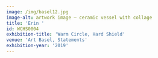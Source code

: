 ```yaml
---
image: /img/basel12.jpg
image-alt: artwork image – ceramic vessel with collage
title: 'Erin '
id: WCHS0004
exhibition-title: 'Warm Circle, Hard Shield'
venue: 'Art Basel, Statements'
exhibition-year: '2019'
---
```


